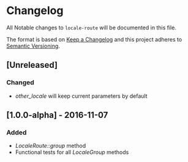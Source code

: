 # Changelog

All Notable changes to `locale-route` will be documented in this file.

The format is based on [Keep a Changelog](http://keepachangelog.com/) 
and this project adheres to [Semantic Versioning](http://semver.org/).

## [Unreleased]
### Changed
- *other_locale* will keep current parameters by default

## [1.0.0-alpha] - 2016-11-07
### Added
- *LocaleRoute::group* method
- Functional tests for all *LocaleGroup* methods

